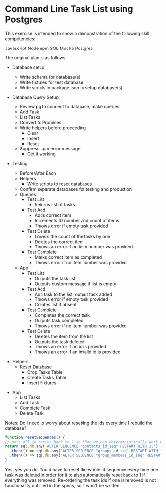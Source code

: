 # Command Line Task List using Postgres

This exercise is intended to show a demonstration of the following skill competencies:

Javascript
Node
npm
SQL
Mocha
Postgres

The original plan is as follows:

- Database setup
  * Write schema for database(s)
  * Write fixtures for test database
  * Write scripts in package.json to setup database(s)

- Database Query Setup
  * Review pg to connect to database, make queries
  * Add Task
  * List Tasks
  * Convert to Promises
  * Write helpers before proceeding
    * Clear
    * Insert
    * Reset
  * Suppress npm error message
    * Get it working

- Testing
  * Before/After Each
  * Helpers
    * Write scripts to reset databases
  * Confirm separate databases for testing and production
  * Queries
    * Test List
      * Returns list of tasks
    * Test Add
      * Adds correct item
      * Increments ID number and count of items
      * Throws error if empty task provided
    * Test Delete
      * Lowers the count of the tasks by one
      * Deletes the correct item
      * Throws an error if no item number was provided
    * Test Complete
      * Marks correct item as completed
      * Throws error if no item number was provided

  <!-- Optional would have to use sinon-->
  - App
    - Test List
      - Outputs the task list
      - Outputs custom message if list is empty
    - Test Add
      - Add task to the list, output task added
      - Throws error if empty task provided
      - Creates list if absent
    - Test Complete
      - Completes the correct task
      - Outputs task completed
      - Throws error if no item number was provided
    - Test Delete
      - Deletes the item from the list
      - Outputs the task deleted
      - Throws an error if no id is provided
      - Throws an error if an invalid id is provided
  <!-- Optional -->

* Helpers
  * Reset Database
    * Drop Tasks Table
    * Create Tasks Table
    * Insert Fixtures

- App
  - List Tasks
  - Add Task
  - Complete Task
  - Delete Task


Notes:
  Do I need to worry about resetting the ids every time I rebuild the database?
  ```javascript
  function resetSequences() {
  // sets all id series back to 1 so that we can deterministically work with ids
  return sql.db.any('ALTER SEQUENCE "contacts_id_seq" RESTART WITH 1;')
    .then(() => sql.db.any('ALTER SEQUENCE "groups_id_seq" RESTART WITH 1;'))
    .then(() => sql.db.any('ALTER SEQUENCE "group_members_id_seq" RESTART WITH 1;'))
}
```
Yes, yes you do. You'd have to reset the whole id sequence every time one task was deleted in order for it to also automatically reset back to 1 if everything was removed. Re-ordering the task ids if one is removed is not functionality outlined in the specs, so it won't be written.

